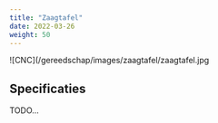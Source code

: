 ```yaml
---
title: "Zaagtafel"
date: 2022-03-26
weight: 50
---
```


![CNC](/gereedschap/images/zaagtafel/zaagtafel.jpg


## Specificaties

TODO...
